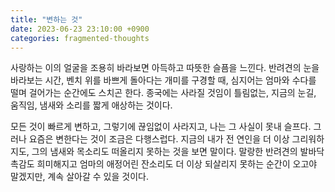 ```yaml
---
title: "변하는 것"
date: 2023-06-23 23:10:00 +0900
categories: fragmented-thoughts
---
```



사랑하는 이의 얼굴을 조용히 바라보면 아득하고 따뜻한 슬픔을 느낀다. 반려견의 눈을 바라보는 시간, 벤치 위를 바쁘게 돌아다는 개미를 구경할 때, 심지어는 엄마와 수다를 떨며 걸어가는 순간에도 스치곤 한다. 종국에는 사라질 것임이 틀림없는, 지금의 눈길, 움직임, 냄새와 소리를 짧게 애상하는 것이다.

모든 것이 빠르게 변하고, 그렇기에 끊임없이 사라지고, 나는 그 사실이 못내 슬프다. 그러나 요즘은 변한다는 것이 조금은 다행스럽다. 지금의 내가 전 연인을 더 이상 그리워하지도, 그의 냄새와 목소리도 떠올리지 못하는 것을 보면 말이다. 말랑한 반려견의 발바닥 촉감도 희미해지고 엄마의 애정어린 잔소리도 더 이상 되살리지 못하는 순간이 오고야 말겠지만, 계속 살아갈 수 있을 것이다.
